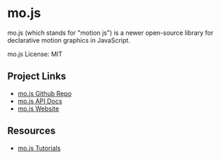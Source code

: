 # mo.js

mo.js (which stands for "motion js") is a newer open-source library for declarative motion graphics in JavaScript.

mo.js License: MIT

## Project Links

* [mo.js Github Repo](https://github.com/legomushroom/mojs)
* [mo.js API Docs](https://github.com/legomushroom/mojs/tree/master/api)
* [mo.js Website](https://github.com/legomushroom/mojs/tree/master/api)

## Resources
* [mo.js Tutorials](http://mojs.io/tutorials/shape/)
